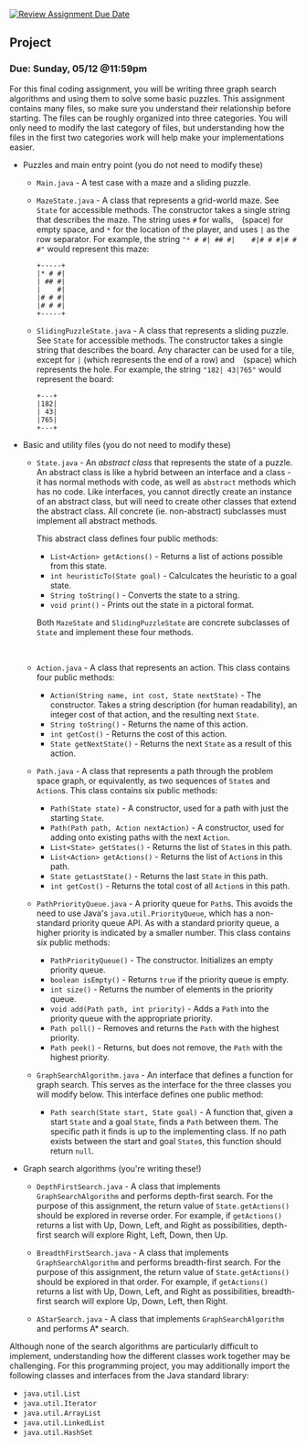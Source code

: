 [![Review Assignment Due Date](https://classroom.github.com/assets/deadline-readme-button-24ddc0f5d75046c5622901739e7c5dd533143b0c8e959d652212380cedb1ea36.svg)](https://classroom.github.com/a/6zFNaf_e)
## Project 
### Due: Sunday, 05/12 @11:59pm

For this final coding assignment, you will be writing three graph search algorithms and using them to solve some basic puzzles. This assignment contains many files, so make sure you understand their relationship before starting. The files can be roughly organized into three categories. You will only need to modify the last category of files, but understanding how the files in the first two categories work will help make your implementations easier.

* Puzzles and main entry point (you do not need to modify these)

    * `Main.java` - A test case with a maze and a sliding puzzle.

    * `MazeState.java` - A class that represents a grid-world maze. See `State` for accessible methods. The constructor takes a single string that describes the maze. The string uses `#` for walls, ` ` (space) for empty space, and `*` for the location of the player, and uses `|` as the row separator. For example, the string `"* # #| ## #|    #|# # #|# # #"` would represent this maze:

        ```
        +-----+
        |* # #|
        | ## #|
        |    #|
        |# # #|
        |# # #|
        +-----+
        ```

    * `SlidingPuzzleState.java` - A class that represents a sliding puzzle. See `State` for accessible methods. The constructor takes a single string that describes the board. Any character can be used for a tile, except for `|` (which represents the end of a row) and ` ` (space) which represents the hole. For example, the string `"182| 43|765"` would represent the board:

        ```
        +---+
        |182|
        | 43|
        |765|
        +---+
        ```

* Basic and utility files (you do not need to modify these)

    * `State.java` - An *abstract class* that represents the state of a puzzle. An abstract class is like a hybrid between an interface and a class - it has normal methods with code, as well as `abstract` methods which has no code. Like interfaces, you cannot directly create an instance of an abstract class, but will need to create other classes that extend the abstract class. All concrete (ie. non-abstract) subclasses must implement all abstract methods.

        This abstract class defines four public methods:

        * `List<Action> getActions()` - Returns a list of actions possible from this state.
        * `int heuristicTo(State goal)` - Calculcates the heuristic to a goal state.
        * `String toString()` - Converts the state to a string.
        * `void print()` - Prints out the state in a pictoral format.

        Both `MazeState` and `SlidingPuzzleState` are concrete subclasses of `State` and implement these four methods.

        <div style="page-break-before:always;">&nbsp;</div>

    * `Action.java` - A class that represents an action. This class contains four public methods:

        * `Action(String name, int cost, State nextState)` - The constructor. Takes a string description (for human readability), an integer cost of that action, and the resulting next `State`.
        * `String toString()` - Returns the name of this action.
        * `int getCost()` - Returns the cost of this action.
        * `State getNextState()` - Returns the next `State` as a result of this action.

    * `Path.java` - A class that represents a path through the problem space graph, or equivalently, as two sequences of `State`s and `Action`s. This class contains six public methods:

        * `Path(State state)` - A constructor, used for a path with just the starting `State`.
        * `Path(Path path, Action nextAction)` - A constructor, used for adding onto existing paths with the next `Action`.
        * `List<State> getStates()` - Returns the list of `State`s in this path.
        * `List<Action> getActions()` - Returns the list of `Action`s in this path.
        * `State getLastState()` - Returns the last `State` in this path.
        * `int getCost()` - Returns the total cost of all `Action`s in this path.

    * `PathPriorityQueue.java` - A priority queue for `Path`s. This avoids the need to use Java's `java.util.PriorityQueue`, which has a non-standard priority queue API. As with a standard priority queue, a higher priority is indicated by a smaller number. This class contains six public methods:

        * `PathPriorityQueue()` - The constructor. Initializes an empty priority queue.
        * `boolean isEmpty()` - Returns `true` if the priority queue is empty.
        * `int size()` - Returns the number of elements in the priority queue.
        * `void add(Path path, int priority)` - Adds a `Path` into the priority queue with the appropriate priority.
        * `Path poll()` - Removes and returns the `Path` with the highest priority.
        * `Path peek()` - Returns, but does not remove, the `Path` with the highest priority.

    * `GraphSearchAlgorithm.java` - An interface that defines a function for graph search. This serves as the interface for the three classes you will modify below. This interface defines one public method:

        * `Path search(State start, State goal)` - A function that, given a start `State` and a goal `State`, finds a `Path` between them. The specific path it finds is up to the implementing class. If no path exists between the start and goal `State`s, this function should return `null`.

* Graph search algorithms (you're writing these!)

    * `DepthFirstSearch.java` - A class that implements `GraphSearchAlgorithm` and performs depth-first search. For the purpose of this assignment, the return value of `State.getActions()` should be explored in reverse order. For example, if `getActions()` returns a list with Up, Down, Left, and Right as possibilities, depth-first search will explore Right, Left, Down, then Up.

    * `BreadthFirstSearch.java` - A class that implements `GraphSearchAlgorithm` and performs breadth-first search. For the purpose of this assignment, the return value of `State.getActions()` should be explored in that order. For example, if `getActions()` returns a list with Up, Down, Left, and Right as possibilities, breadth-first search will explore Up, Down, Left, then Right.

    * `AStarSearch.java` - A class that implements `GraphSearchAlgorithm` and performs A* search.

Although none of the search algorithms are particularly difficult to implement, understanding how the different classes work together may be challenging. For this programming project, you may additionally import the following classes and interfaces from the Java standard library:

* `java.util.List`
* `java.util.Iterator`
* `java.util.ArrayList`
* `java.util.LinkedList`
* `java.util.HashSet`
